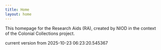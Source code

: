 ```yaml
---
title: Home
layout: home
---
```


This homepage for the Research Aids (RA), created by NIOD in the context of the Colonial Collections project. 


current version from 2025-10-23 06:23:20.545367